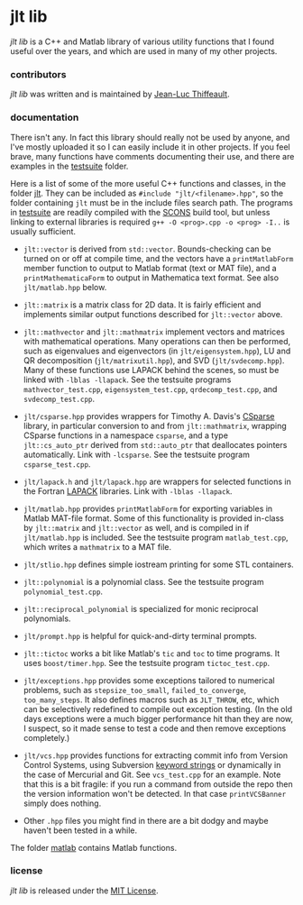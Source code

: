 # jlt lib

*jlt lib* is a C++ and Matlab library of various utility functions that I found useful over the years, and which are used in many of my other projects.

### contributors

*jlt lib* was written and is maintained by [Jean-Luc Thiffeault][1].

### documentation

There isn't any.  In fact this library should really not be used by anyone, and I've mostly uploaded it so I can easily include it in other projects.  If you feel brave, many functions have comments documenting their use, and there are examples in the [testsuite][2] folder.

Here is a list of some of the more useful C++ functions and classes, in the folder [jlt][3].  They can be included as `#include "jlt/<filename>.hpp"`, so the folder containing `jlt` must be in the include files search path.  The programs in [testsuite][2] are readily compiled with the [SCONS][4] build tool, but unless linking to external libraries is required `g++ -O <prog>.cpp -o <prog> -I..` is usually sufficient.

* `jlt::vector` is derived from `std::vector`.  Bounds-checking can be turned on or off at compile time, and the vectors have a `printMatlabForm` member function to output to Matlab format (text or MAT file), and a `printMathematicaForm` to output in Mathematica text format.  See also `jlt/matlab.hpp` below.

* `jlt::matrix` is a matrix class for 2D data.  It is fairly efficient and implements similar output functions described for `jlt::vector` above.

* `jlt::mathvector` and `jlt::mathmatrix` implement vectors and matrices with mathematical operations.  Many operations can then be performed, such as eigenvalues and eigenvectors (in `jlt/eigensystem.hpp`), LU and QR decomposition (`jlt/matrixutil.hpp`), and SVD (`jlt/svdecomp.hpp`).  Many of these functions use LAPACK behind the scenes, so must be linked with `-lblas -llapack`.  See the testsuite programs `mathvector_test.cpp`, `eigensystem_test.cpp`, `qrdecomp_test.cpp`, and `svdecomp_test.cpp`.

* `jlt/csparse.hpp` provides wrappers for Timothy A. Davis's [CSparse][5] library, in particular conversion to and from `jlt::mathmatrix`, wrapping CSparse functions in a namespace `csparse`, and a type `jlt::cs_auto_ptr` derived from `std::auto_ptr` that deallocates pointers automatically.  Link with `-lcsparse`.  See the testsuite program `csparse_test.cpp`.

* `jlt/lapack.h` and `jlt/lapack.hpp` are wrappers for selected functions in the Fortran [LAPACK][6] libraries.  Link with `-lblas -llapack`.
* `jlt/matlab.hpp` provides `printMatlabForm` for exporting variables in Matlab MAT-file format.  Some of this functionality is provided in-class by `jlt::matrix` and `jlt::vector` as well, and is compiled in if `jlt/matlab.hpp` is included.  See the testsuite program `matlab_test.cpp`, which writes a `mathmatrix` to a MAT file.

* `jlt/stlio.hpp` defines simple iostream printing for some STL containers.

* `jlt::polynomial` is a polynomial class.  See the testsuite program `polynomial_test.cpp`.

* `jlt::reciprocal_polynomial` is specialized for monic reciprocal polynomials.

* `jlt/prompt.hpp` is helpful for quick-and-dirty terminal prompts.

* `jlt::tictoc` works a bit like Matlab's `tic` and `toc` to time programs.  It uses `boost/timer.hpp`.  See the testsuite program `tictoc_test.cpp`.

* `jlt/exceptions.hpp` provides some exceptions tailored to numerical problems, such as `stepsize_too_small`, `failed_to_converge`, `too_many_steps`.  It also defines macros such as `JLT_THROW`, etc, which can be selectively redefined to compile out exception testing.  (In the old days exceptions were a much bigger performance hit than they are now, I suspect, so it made sense to test a code and then remove exceptions completely.)

* `jlt/vcs.hpp` provides functions for extracting commit info from Version Control Systems, using Subversion [keyword strings][7] or dynamically in the case of Mercurial and Git.  See `vcs_test.cpp` for an example.  Note that this is a bit fragile: if you run a command from outside the repo then the version information won't be detected.  In that case `printVCSBanner` simply does nothing.

* Other `.hpp` files you might find in there are a bit dodgy and maybe haven't been tested in a while.

The folder [matlab][8] contains Matlab functions.

### license

*jlt lib* is released under the [MIT License][9].

[1]: http://www.math.wisc.edu/~jeanluc/
[2]: https://github.com/jeanluct/jlt/tree/master/testsuite
[3]: https://github.com/jeanluct/jlt/tree/master/jlt
[4]: http://www.scons.org
[5]: http://www.suitesparse.com
[6]: http://www.netlib.org/lapack/
[7]: http://svnbook.red-bean.com/en/1.4/svn.advanced.props.special.keywords.html
[8]: https://github.com/jeanluct/jlt/tree/master/matlab
[9]: https://github.com/jeanluct/jlt/raw/master/LICENSE
